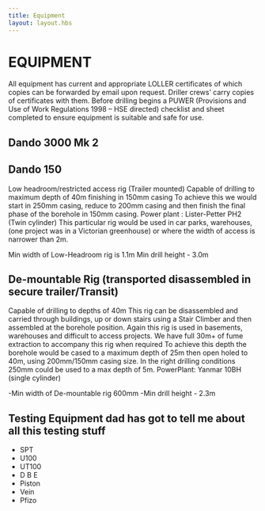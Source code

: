 ```yaml
---
title: Equipment
layout: layout.hbs
---
```


# EQUIPMENT

All equipment has current and appropriate LOLLER certificates of which copies can be forwarded by email upon request. Driller crews’ carry copies of certificates with them.
Before drilling begins a PUWER (Provisions and Use of Work Regulations 1998 – HSE directed) checklist and sheet completed to ensure equipment is suitable and safe for use.

## Dando 3000 Mk 2



## Dando 150

Low headroom/restricted access rig (Trailer mounted)
Capable of drilling to maximum depth of 40m finishing in 150mm casing
To achieve this we would start in 250mm casing, reduce to 200mm casing and then finish the final phase of the borehole in 150mm casing.
Power plant : Lister-Petter PH2 (Twin cylinder)
This particular rig would be used in car parks, warehouses, (one project was in a Victorian greenhouse) or where the width of access is narrower than 2m.

Min width of Low-Headroom rig is 1.1m
Min drill height - 3.0m

## De-mountable Rig (transported disassembled in secure trailer/Transit)

Capable of drilling to depths of 40m
This rig can be disassembled and carried through buildings, up or down stairs using a Stair Climber and then assembled at the borehole position.
Again this rig is used in basements, warehouses and difficult to access projects. We have full 30m+ of fume extraction to accompany this rig when required
To achieve this depth the borehole would be cased to a maximum depth of 25m then open holed to 40m, using 200mm/150mm casing size. In the right drilling conditions 250mm could be used to a max depth of 5m.
PowerPlant: Yanmar 10BH (single cylinder)

-Min width of De-mountable rig 600mm
-Min drill height - 2.3m

## Testing Equipment   dad has got to tell me about all this testing stuff

- SPT
- U100
- UT100
- D B E
- Piston
- Vein
- Pfizo
